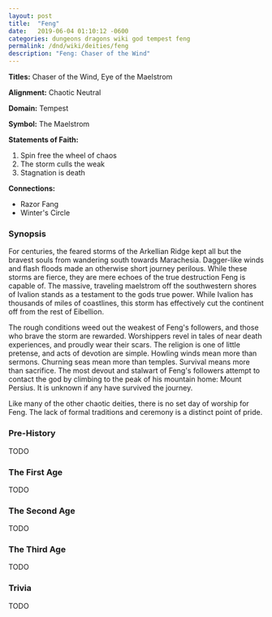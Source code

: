 ```yaml
---
layout: post
title:  "Feng"
date:   2019-06-04 01:10:12 -0600
categories: dungeons dragons wiki god tempest feng
permalink: /dnd/wiki/deities/feng
description: "Feng: Chaser of the Wind"
---
```


**Titles:** Chaser of the Wind, Eye of the Maelstrom

**Alignment:** Chaotic Neutral

**Domain:** Tempest

**Symbol:** The Maelstrom

**Statements of Faith:**
1.  Spin free the wheel of chaos
2.  The storm culls the weak
3.  Stagnation is death

**Connections:**

-   Razor Fang
-   Winter's Circle

### Synopsis

For centuries, the feared storms of the Arkellian Ridge kept all but the bravest souls from wandering south towards Marachesia.
Dagger-like winds and flash floods made an otherwise short journey perilous.
While these storms are fierce, they are mere echoes of the true destruction Feng is capable of.
The massive, traveling maelstrom off the southwestern shores of Ivalion stands as a testament to the gods true power.
While Ivalion has thousands of miles of coastlines, this storm has effectively cut the continent off from the rest of Eibellion.

The rough conditions weed out the weakest of Feng's followers, and those who brave the storm are rewarded.
Worshippers revel in tales of near death experiences, and proudly wear their scars.
The religion is one of little pretense, and acts of devotion are simple.
Howling winds mean more than sermons.
Churning seas mean more than temples.
Survival means more than sacrifice.
The most devout and stalwart of Feng's followers attempt to contact the god by climbing to the peak of his mountain home: Mount Persius.
It is unknown if any have survived the journey.

Like many of the other chaotic deities, there is no set day of worship for Feng.
The lack of formal traditions and ceremony is a distinct point of pride.

### Pre-History

TODO

### The First Age

TODO

### The Second Age

TODO

### The Third Age

TODO

### Trivia

TODO
